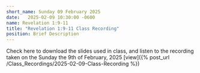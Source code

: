 ```yaml
---
short_name: Sunday 09 February 2025
date:   2025-02-09 10:30:00 -0600
name: Revelation 1:9-11
title: "Revelation 1:9-11 Class Recording"
position: Brief Description
---
```


Check here to download the slides used in class, and listen to the recording taken on the Sunday the 9th of February, 2025
[view]({% post_url /Class_Recordings/2025-02-09-Class-Recording %})
